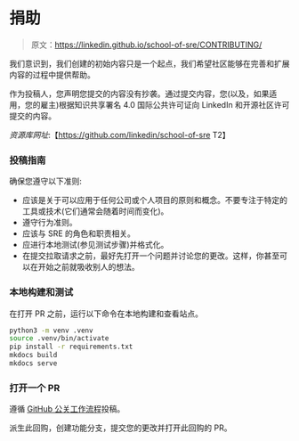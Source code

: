 # 捐助

> 原文：<https://linkedin.github.io/school-of-sre/CONTRIBUTING/>

我们意识到，我们创建的初始内容只是一个起点，我们希望社区能够在完善和扩展内容的过程中提供帮助。

作为投稿人，您声明您提交的内容没有抄袭。通过提交内容，您(以及，如果适用，您的雇主)根据知识共享署名 4.0 国际公共许可证向 LinkedIn 和开源社区许可提交的内容。

*资源库网址*:【https://github.com/linkedin/school-of-sre T2】

### 投稿指南

确保您遵守以下准则:

*   应该是关于可以应用于任何公司或个人项目的原则和概念。不要专注于特定的工具或技术(它们通常会随着时间而变化)。
*   遵守行为准则。
*   应该与 SRE 的角色和职责相关。
*   应进行本地测试(参见测试步骤)并格式化。
*   在提交拉取请求之前，最好先打开一个问题并讨论您的更改。这样，你甚至可以在开始之前就吸收别人的想法。

### 本地构建和测试

在打开 PR 之前，运行以下命令在本地构建和查看站点。

```sh
python3 -m venv .venv
source .venv/bin/activate
pip install -r requirements.txt
mkdocs build
mkdocs serve 
```

### 打开一个 PR

遵循 [GitHub 公关工作流程](https://guides.github.com/introduction/flow/)投稿。

派生此回购，创建功能分支，提交您的更改并打开此回购的 PR。